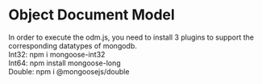 # Object Document Model
In order to execute the odm.js, you need to install 3 plugins to support the corresponding datatypes of mongodb.  
Int32: npm i mongoose-int32  
Int64: npm install mongoose-long  
Double: npm i @mongoosejs/double  
